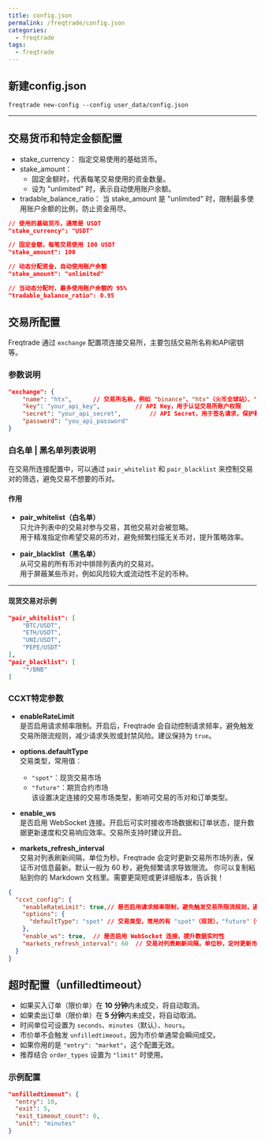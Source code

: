 ```yaml
---
title: config.json
permalink: /freqtrade/config.json
categories:
  - freqtrade
tags:
  - freqtrade
---
```





## 新建config.json
```
freqtrade new-config --config user_data/config.json
```
---

## 交易货币和特定金额配置
+ stake_currency： 指定交易使用的基础货币。
+ stake_amount： 
  - 固定金额时，代表每笔交易使用的资金数量。
  - 设为 "unlimited" 时，表示自动使用账户余额。
+ tradable_balance_ratio： 当 stake_amount 是 "unlimited" 时，限制最多使用账户余额的比例，防止资金用尽。
```json
// 使用的基础货币，通常是 USDT
"stake_currency": "USDT"

// 固定金额，每笔交易使用 100 USDT
"stake_amount": 100

// 动态分配资金，自动使用账户余额
"stake_amount": "unlimited"

// 当动态分配时，最多使用账户余额的 95%
"tradable_balance_ratio": 0.95
```

## 交易所配置

Freqtrade 通过 `exchange` 配置项连接交易所，主要包括交易所名称和API密钥等。

### 参数说明

```json
"exchange": {
    "name": "htx",      // 交易所名称，例如 "binance"、"htx"（火币全球站）、"ftx" 等
    "key": "your_api_key",          // API Key，用于认证交易所账户权限
    "secret": "your_api_secret",        // API Secret，用于签名请求，保护账户安全
    "password": "you_api_password"
}
```

### 白名单 | 黑名单列表说明

在交易所连接配置中，可以通过 `pair_whitelist` 和 `pair_blacklist` 来控制交易对的筛选，避免交易不想要的币对。

#### 作用

- **pair_whitelist（白名单）**  
  只允许列表中的交易对参与交易，其他交易对会被忽略。  
  用于精准指定你希望交易的币对，避免频繁扫描无关币对，提升策略效率。

- **pair_blacklist（黑名单）**  
  从可交易的所有币对中排除列表内的交易对。  
  用于屏蔽某些币对，例如风险较大或流动性不足的币种。

---

#### 现货交易对示例

```json
"pair_whitelist": [
    "BTC/USDT",
    "ETH/USDT",
    "UNI/USDT",
    "PEPE/USDT"
],
"pair_blacklist": [
    "*/BNB"
]
```


### CCXT特定参数
- **enableRateLimit**  
  是否启用请求频率限制。开启后，Freqtrade 会自动控制请求频率，避免触发交易所限流规则，减少请求失败或封禁风险。建议保持为 `true`。

- **options.defaultType**  
  交易类型，常用值：  
  - `"spot"`：现货交易市场  
  - `"future"`：期货合约市场  
  该设置决定连接的交易市场类型，影响可交易的币对和订单类型。

- **enable_ws**  
  是否启用 WebSocket 连接。开启后可实时接收市场数据和订单状态，提升数据更新速度和交易响应效率。交易所支持时建议开启。

- **markets_refresh_interval**  
  交易对列表刷新间隔，单位为秒。Freqtrade 会定时更新交易所市场列表，保证币对信息最新。默认一般为 60 秒，避免频繁请求导致限流。
你可以复制粘贴到你的 Markdown 文档里。需要更简短或更详细版本，告诉我！

```json
{
  "ccxt_config": {
    "enableRateLimit": true,// 是否启用请求频率限制，避免触发交易所限流规则，通常应开启
    "options": {
      "defaultType": "spot" // 交易类型，常用的有 "spot"（现货），"future"（合约）等
    },
    "enable_ws": true,  // 是否启用 WebSocket 连接，提升数据实时性
    "markets_refresh_interval": 60  // 交易对列表刷新间隔，单位秒，定时更新市场数据，保持最新状态
  }
}
```


## 超时配置（unfilledtimeout）

- 如果买入订单（限价单）在 **10 分钟**内未成交，将自动取消。
- 如果卖出订单（限价单）在 **5 分钟**内未成交，将自动取消。
- 时间单位可设置为 `seconds`、`minutes`（默认）、`hours`。
- 市价单不会触发 `unfilledtimeout`，因为市价单通常会瞬间成交。
- 如果你用的是 `"entry": "market"`，这个配置无效。
- 推荐结合 `order_types` 设置为 `"limit"` 时使用。

### 示例配置

```json
"unfilledtimeout": {
  "entry": 10,
  "exit": 5,
  "exit_timeout_count": 0,
  "unit": "minutes"
}
```